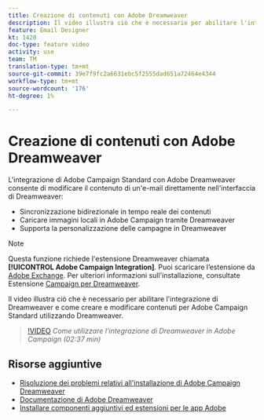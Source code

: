 ```yaml
---
title: Creazione di contenuti con Adobe Dreamweaver
description: Il video illustra ciò che è necessario per abilitare l'integrazione di Dreamweaver e come creare e modificare contenuti per Adobe Campaign Standard utilizzando Dreamweaver.
feature: Email Designer
kt: 1420
doc-type: feature video
activity: use
team: TM
translation-type: tm+mt
source-git-commit: 39e7f9fc2a6631ebc5f2555dad651a72464e4344
workflow-type: tm+mt
source-wordcount: '176'
ht-degree: 1%

---
```



# Creazione di contenuti con Adobe Dreamweaver

L&#39;integrazione di Adobe Campaign Standard con Adobe Dreamweaver consente di modificare il contenuto di un&#39;e-mail direttamente nell&#39;interfaccia di Dreamweaver:

* Sincronizzazione bidirezionale in tempo reale dei contenuti
* Caricare immagini locali in Adobe Campaign tramite Dreamweaver
* Supporta la personalizzazione delle campagne in Dreamweaver

>[!NOTE]
>
>Questa funzione richiede l&#39;estensione Dreamweaver chiamata **[!UICONTROL Adobe Campaign Integration]**. Puoi scaricare l’estensione da [Adobe Exchange](https://exchange.adobe.com/creativecloud.html#search). Per ulteriori informazioni sull&#39;installazione, consultate Estensione [Campaign per Dreamweaver](https://helpx.adobe.com/dreamweaver/using/working-with-dreamweaver-and-campaign.html).

Il video illustra ciò che è necessario per abilitare l&#39;integrazione di Dreamweaver e come creare e modificare contenuti per Adobe Campaign Standard utilizzando Dreamweaver.

>[!VIDEO](https://video.tv.adobe.com/v/23121?quality=12)
*Come utilizzare l&#39;integrazione di Dreamweaver in Adobe Campaign (02:37 min)*

## Risorse aggiuntive

* [Risoluzione dei problemi relativi all&#39;installazione di Adobe Campaign Dreamweaver](https://helpx.adobe.com/dreamweaver/kb/dreamweaver-campaign-integration-issue.html)
* [Documentazione di Adobe Dreamweaver](https://helpx.adobe.com/dreamweaver/using/working-with-dreamweaver-and-campaign.html)
* [Installare componenti aggiuntivi ed estensioni per le app Adobe](https://helpx.adobe.com/creative-cloud/kb/installingextensionsandaddons.html)
